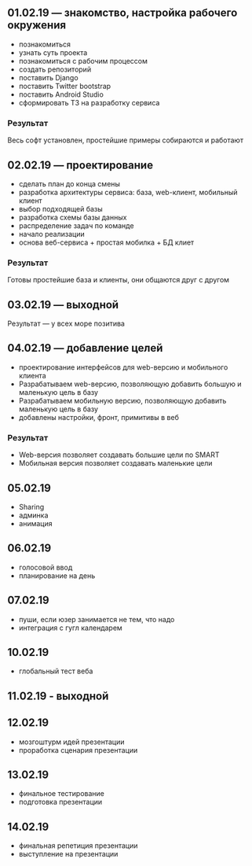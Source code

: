 ## 01.02.19 — знакомство, настройка рабочего окружения

* познакомиться
* узнать суть проекта
* познакомиться с рабочим процессом
* создать репозиторий
* поставить Django
* поставить Twitter bootstrap
* поставить Android Studio
* сформировать ТЗ на разработку сервиса

### Результат

Весь софт установлен, простейшие примеры собираются и работают

## 02.02.19 — проектирование

* сделать план до конца смены
* разработка архитектуры сервиса: база, web-клиент, мобильный клиент
* выбор подходящей базы
* разработка схемы базы данных
* распределение задач по команде
* начало реализации
* основа веб-сервиса + простая мобилка + БД клиет

### Результат

Готовы простейшие база и клиенты, они общаются друг с другом

## 03.02.19 — выходной

Результат — у всех море позитива

## 04.02.19 — добавление целей

* проектирование интерфейсов для web-версию и мобильного клиента
* Разрабатываем web-версию, позволяющую добавить большую и маленькую цель в базу
* Разрабатываем мобильную версию, позволяющую добавить маленькую цель в базу
* добавлены настройки, фронт, примитивы в веб

### Результат

* Web-версия позволяет создавать большие цели по SMART
* Мобильная версия позволяет создавать маленькие цели

## 05.02.19

* Sharing
* админка
* анимация

## 06.02.19

* голосовой ввод
* планирование на день

## 07.02.19

* пуши, если юзер занимается не тем, что надо
* интеграция с гугл календарем

## 10.02.19 
* глобальный тест веба

## 11.02.19 - выходной 

## 12.02.19
* мозгоштурм идей презентации
* проработка сценария презентации

## 13.02.19 
* финальное тестирование
* подготовка презентации

## 14.02.19 
* финальная репетиция презентации
* выступление на презентации
